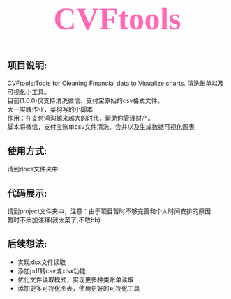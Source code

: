 # <div align="center"><font face="宋体"><h1 style="color: #ff69b4; font-size: 72px;">CVFtools</h1></font></div>
## **<font face="宋体">项目说明:</font>**    
CVFtools:Tools for Cleaning Financial data to Visualize charts.
清洗账单以及可视化小工具。   
目前(1.0.0)仅支持清洗微信、支付宝原始的csv格式文件。   
大一实践作业，菜狗写的小脚本   
作用：在支付鸿沟越来越大的时代，帮助你管理财产。   
脚本将微信，支付宝账单csv文件清洗、合并以及生成数据可视化图表
## **<font face="宋体">使用方式:</font>**    
请到docs文件夹中
## **<font face="宋体">代码展示:</font>**    
请到project文件夹中，注意：由于项目暂时不够完善和个人时间安排的原因   
暂时不添加注释(我太菜了,不敢bb)
## **<font face="宋体">后续想法:</font>**   
- 实现xlsx文件读取   
- 添加pdf转csv或xlsx功能   
- 优化文件读取模式，实现更多种类账单读取
- 添加更多可视化图表，使用更好的可视化工具